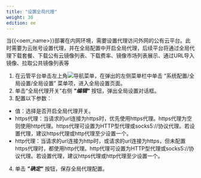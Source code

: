 ```yaml
---
title: "设置全局代理"
weight: 30
edition: ee
---
```


当{{<oem_name>}}部署在内网环境，需要设置代理访问外网的公有云平台。此时需要为云账号设置代理，并在全局配置中开启全局代理，后续平台将通过全局代理下载套餐、下载公有云镜像列表、下载费率、镜像市场列表展示、通过URL导入镜像、拉取公共镜像列表等

1. 在云管平台单击左上角![](../../../images/intro/nav.png)导航菜单，在弹出的左侧菜单栏中单击 “系统配置/全局设置/全局设置” 菜单项，进入全局设置页面。
2. 单击“全局代理开关”右侧 **_"编辑"_** 按钮，弹出全局设置对话框。
3. 配置以下参数：
  - 值：选择是否开启全局代理开关。
  - https代理：当请求的url连接为https时，优先使用https代理。https代理为空则使用http代理。https代理可设置为HTTP型代理或socks5://协议代理。若设置代理，建议https代理或http代理至少设置一个。
  - http代理：当请求的url连接为http时，或请求的url连接为https，但未配置https代理时，都使用http代理。http代理可设置为HTTP型代理或socks5://协议代理。若设置代理，建议https代理或http代理至少设置一个。
4. 单击 **_"确定"_** 按钮，保存全局代理配置。